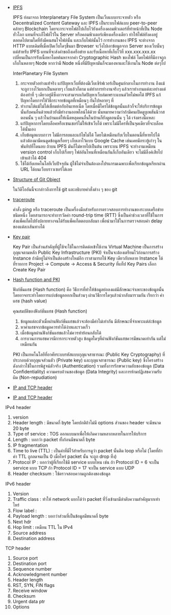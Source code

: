 - [IPFS](https://youtu.be/BK4RKQg2zHQ)

  IPFS ย่อมาจาก Interplanetary File System เป็นเว็บแบบกระจายตัว หรือ Decentralized Content Gateway และ IPFS เป็นระบบไฟล์แบบ peer-to-peer คล้ายๆ Blockchain โดยจะกระจายไฟล์ไปเก็บไว้ยังเครื่องคอมพิวเตอร์ที่ทําหน้าที่เป็น Node ทั่วโลก แทนที่จะเก็ไฟล์ไว้ใน Server หรือคอมพิวเตอร์เพียงเครื่องเดียว ทําให้ไฟล์ยังคงอยู่ตลอดไปตามใดที่ยังมีคนสนใจไฟล์นั้น และเก็บไฟล์นั้นไว้
  การทํางานของ IPFS จะต่างจาก HTTP แบบเดิมที่เมื่อเปิดเว็บใดๆขึ้นมา Browser จะวิ่งไปเอาข้อมูลจาก Server ของเว็บนั้นๆ แต่สําหรับ IPFS แทนที่จะส่งคำขอถึงเครือข่าย และรับเนื้อหาที่เก็บไว้ที่ xxx.xxx.xxx.xx เปลี่ยนเป็นการรับเนื้อหาโดยค้นหาจากค่า Cryptographic Hash ของไฟล์ โดยไฟล์ที่มีอาจถูกเก็บในหลายๆ Node หากว่ามี Node หนึ่งที่มีปัญหามันก็จะมองหาและใช้งานใน Node ต่อๆไป
  
  InterPlanetary File System
  1. กระจายตัวอย่างแท้จริง แก้ปัญหาเว็บที่ต้องมีเว็บเซิร์ฟเวอร์เป็นศูนย์กลางในการทำงาน ถึงแม้จะถูกวางไว้แยกเป็นหลายๆ เว็บแล้วก็ตาม แต่ทำการทำงานจริงๆ แล้วเราทำงานแต่ละอย่างแต่ต้องทำที่ ๆ เดียวอยู่ดีซึ่งอาจจะสามารถเกิดปัญหาเว็บล่มเพราะแบนด์วิทไม่พอได้ IPFS แก้ปัญหาโดยการใช้วิธีกระจายข้อมูลที่เหมือนๆ กันไปหลายๆ ที่
  2. ทำงานได้แม้ไม่ได้เชื่อมต่อกับอินเทอเน็ต โดยเมื่อมีใครได้ข้อมูลนั้นแล้วก็จะให้บริการข้อมูลนั้นกับคนอื่นด้วยแล้วยังมีทำงานออพไลน์ได้ด้วย นั้นหมายความว่าถ้ามีคนเปิดดูบุเพสันนิวาสตอนนั้น ๆ แล้วในบ้านแต่ให้เน็ตหลุดคนอื่นในบ้านก็ยังดูตอนนั้น ๆ ได้ เจ๋งตรงนี้แหละ
  3. แก้ปัญหาการโดยบล็อคหรือเซนเชอร์ไม่ให้เข้าเว็บได้ เพราะไม่มีใครที่เป็นจุดเดียวที่จะบล็อคได้นั้นเอง
  4. เก็บข้อมูลแบบถาวร ไม่มีการลบและแก้ไขไม่ได้ โดยไม่เหมือนกับเว็บในตอนนี้ที่หายไปได้แล้วต้องมามีคนดูดข้อมูลเรื่อยๆ เก็บเอาไว้แบบ Google Cache เช่นเคยมีกระทู้เก่าๆ ในพันทิปที่โดนลบ ถ้าบน IPFS มันก็ไม่หายไปเป็นต้น เพราะบน IPFS จะทำงานเหมือน version control เก็บไปเรื่อยๆ ไฟล์อันไหนที่เหมือนกันก็เก็บอันเดียว จะไม่มีลิ้งค์เสียไป เข้าแล้วได้ 404
  5. ใช้ได้กับเทคโนโลยีเว็บปัจจุบัน ผู้ใช้ไม่จำเป็นต้องลงโปรแกรมเฉพาะเพื่อเรียกข้อมูลเรียกผ่าน URL ได้บนเว็บบราวเซอร์ได้เลย
  
- [Structure of Git Object](https://youtu.be/g4RkykZU9mM)

  ในวิดีโออันนี้จะกล่าวถึงการใช้ git และอธิบายคำสั่งต่าง ๆ ของ git
  
- [traceroute](https://youtu.be/iUS4Y4rpFkM)

  คำสั่ง ping หรือ traceroute เป็นเครื่องมือสำหรับการตรวจสอบการทำงานของระบบเครือข่ายชนิดหนึ่ง โดยสามารถจะทำการวัดค่า round-trip time (RTT) ซึ่งเป็นค่าช่วงเวลาที่ใช้ในการส่งแพ็คเก็ตไปยังปลายทางจนได้รับแพ็คเก็ตตอบกลับมา เพื่อนำมาใช้ในการตรวจสอบค่า delay ของแต่ละเส้นทางได้
  
- [Key pair](https://youtu.be/YwpLY9b4AIU)

  Key Pair เป็นส่วนสำคัญที่ผู้ใช้จะใช้ในการติดต่อเข้าใช้งาน Virtual Machine เป็นการสร้างกุญแจตามหลัก Public Key Infrastructure (PKI) จำเป็นจะต้องเตรียมไว้ก่อนการสร้าง Instance ถ้ามีอยู่ไม่จำเป็นต้องสร้างใหม่อีก เราสามารถใช้ Key เดียวกับหลาย Instance ได้ ที่รายการ Project → Compute → Access & Security ที่แท็ป Key Pairs เลือก Create Key Pair
  
- [Hash function and PKI](https://youtu.be/LMg_LLG37-Q)

  ฟังก์ชันแฮช (Hash function) คือ วิธีการที่ทำให้ข้อมูลย่อลงแต่มีลักษณะจำเพาะของข้อมูลนั้น โดยอาจกระทำโดยการแบ่งข้อมูลออกเป็นส่วนๆ ผ่านวิธีการใดๆแล้วนำกลับมารวมกัน เรียกว่า ค่าแฮช (hash value)
  
  คุณสมบัติของฟังก์ชันแฮช (Hash function)
  1. ข้อมูลแต่ละตัวเมื่อผ่านฟังก์ชันแฮชแล้วจะต้องมีค่าไม่เท่ากัน มีลักษณะที่จำเพาะแต่ล่ะข้อมูล
  2. หาค่าแฮชจากข้อมูลควรทำได้ง่ายและรวดเร็ว
  3. เมื่อข้อมูลผ่านฟังก์ชันแฮชแล้วไม่ควรทำย้อนกลับได้
  4. การบวนการแฮชควรมีการกระจายตัวสูง ข้อมูลใดๆที่ผ่านฟังก์ชันแฮชควรมีขนาดเท่ากัน แต่ไม่เหมือนกัน
  
  PKI เป็นเทคโนโลยีที่อาศัยระบบรหัสแบบกุญแจสาธารณะ (Public Key Cryptography) ที่ประกอบด้วยกุญแจส่วนตัว (Private key) และกุญแจสาธารณะ (Public key) ซึ่งโครงสร้างดังกล่าวใช้ในการพิสูจน์ตัวจริง (Authentication) รวมทั้งการรักษาความลับของข้อมูล (Data Confidentiality) ความครบถ้วนของข้อมูล (Data Integrity) และการห้ามปฏิเสธความรับผิด (Non-repudiation)
  
- [IP and TCP header](https://youtu.be/_7ZQYYrZdXw )
- [IP and TCP header](https://youtu.be/Rf3hbBKoftQ)

 IPv4 header
  1. version
  2. Header length : มีขนาดกี่ byte โดยปกติถ้าไม่มี options ส่วนของ header จะมีขนาด 20 byte
  3. Type of service : TOS ออกแบบมาเพื่อให้เกิดความหลากหลายในการให้บริการ
  4. Length : บอกว่า packet ทั้งก้อนมีขนาดกี่ byte
  5. IP fragmentation
  6. Time to live (TTL) : เป็นค่าที่มีไว้สำหรับการดูว่า packet นั้นติด loop หรือไม่ (โดยที่ถ้าค่า TTL ถูกลดจนเป็น 0 เมื่อไหร่ packet นั้น จะถูก drop ทิ้ง)
  7. Protocol IP : บอกว่าผู้ที่เรียกใช้มี service แบบไหน เช่น
     ถ้า Protocol ID = 6 จะเป็น service แบบ TCP
     ถ้า Protocol ID = 17 จะเป็น service แบบ UDP
  8. Header checksum : ใช้ตรวจสอบความถูกต้องของข้อมูล
  
 IPv6 header
  1. Version 
  2. Traffic class : ทำให้ network แยกได้ว่า packet ที่วิ่งเข้ามามีลำดับความสำคัญมากเท่าไหร่
  3. Flow label : 
  4. Payload length : บอกว่าส่วนที่เป็นข้อมูลมีขนาดกี่ byte
  5. Next hdr
  6. Hop limit : เหมือน TTL ใน IPv4
  7. Source address
  8. Destination address
  
 TCP header
  1. Source port
  2. Destination port
  3. Sequence number
  4. Acknowledgment number
  5. Header length
  6. RST, SYN, FIN flags
  7. Receive window
  8. Checksum
  9. Urgent data ptr
  10. Options

